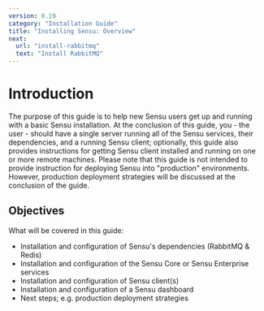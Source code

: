 ```yaml
---
version: 0.19
category: "Installation Guide"
title: "Installing Sensu: Overview"
next:
  url: "install-rabbitmq"
  text: "Install RabbitMQ"
---
```


# Introduction

The purpose of this guide is to help new Sensu users get up and running with a basic Sensu installation. At the conclusion of this guide, you - the user - should have a single server running all of the Sensu services, their dependencies, and a running Sensu client; optionally, this guide also provides instructions for getting Sensu client installed and running on one or more remote machines. Please note that this guide is not intended to provide instruction for deploying Sensu into "production" environments. However, production deployment strategies will be discussed at the conclusion of the guide.

## Objectives

What will be covered in this guide:

- Installation and configuration of Sensu's dependencies (RabbitMQ & Redis)
- Installation and configuration of the Sensu Core or Sensu Enterprise services
- Installation and configuration of Sensu client(s)
- Installation and configuration of a Sensu dashboard
- Next steps; e.g. production deployment strategies
